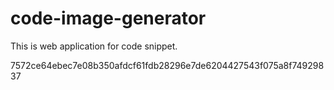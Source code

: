 # code-image-generator
This is web application for code snippet.


7572ce64ebec7e08b350afdcf61fdb28296e7de6204427543f075a8f74929837